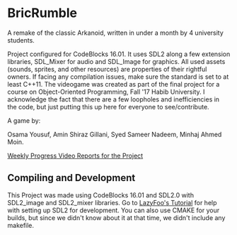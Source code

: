 # BricRumble
A remake of the classic Arkanoid, written in under a month by 4 university students.

Project configured for CodeBlocks 16.01. It uses SDL2 along a few extension libraries, SDL_Mixer for audio and SDL_Image for graphics. All used assets (sounds, sprites, and other resources) are properties of their rightful owners. If facing any compilation issues, make sure the standard is set to at least C++11. The videogame was created as part of the final project for a course on Object-Oriented Programming, Fall '17 Habib University. I acknowledge the fact that there are a few loopholes and inefficiencies in the code, but just putting this up here for everyone to see/contribute.

A game by:

Osama Yousuf, 
Amin Shiraz Gillani, 
Syed Sameer Nadeem, 
Minhaj Ahmed Moin.

[Weekly Progress Video Reports for the Project](https://www.youtube.com/playlist?list=PL0QOtnWkYPYzNlvGJxQBp0_RsZhv2pUvf)

## Compiling and Development
This Project was made using CodeBlocks 16.01 and SDL2.0 with SDL2_image and SDL2_mixer libraries. Go to [LazyFoo's Tutorial](http://lazyfoo.net/tutorials/SDL/) for help with setting up SDL2 for development. You can also use CMAKE for your builds, but since we didn't know about it at that time, we didn't include any makefile.
